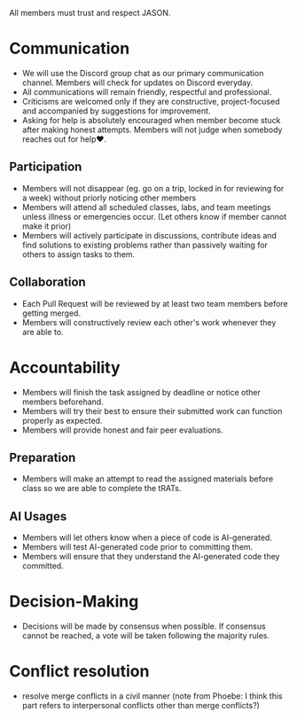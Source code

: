 All members must trust and respect JASON.

# Communication

 - We will use the Discord group chat as our primary communication channel. Members will check for updates on Discord everyday.
 - All communications will remain friendly, respectful and professional.
 - Criticisms are welcomed only if they are constructive, project-focused and accompanied by suggestions for improvement.
 - Asking for help is absolutely encouraged when member become stuck after making honest attempts. Members will not judge when somebody reaches out for help❤️.

## Participation

 - Members will not disappear (eg. go on a trip, locked in for reviewing for a week) without priorly noticing other members
 - Members will attend all scheduled classes, labs, and team meetings unless illness or emergencies occur. (Let others know if member cannot make it prior)
 - Members will actively participate in discussions, contribute ideas and find solutions to existing problems rather than passively waiting for others to assign tasks to them.

## Collaboration

 - Each Pull Request will be reviewed by at least two team members before getting merged.
 - Members will constructively review each other's work whenever they are able to.

# Accountability

 - Members will finish the task assigned by deadline or notice other members beforehand.
 - Members will try their best to ensure their submitted work can function properly as expected.
 - Members will provide honest and fair peer evaluations.

## Preparation

 - Members will make an attempt to read the assigned materials before class so we are able to complete the tRATs.

## AI Usages

 - Members will let others know when a piece of code is AI-generated.
 - Members will test AI-generated code prior to committing them.
 - Members will ensure that they understand the AI-generated code they committed.

# Decision-Making

- Decisions will be made by consensus when possible. If consensus cannot be reached, a vote will be taken following the majority rules.

# Conflict resolution

 - resolve merge conflicts in a civil manner (note from Phoebe: I think this part refers to interpersonal conflicts other than merge conflicts?)

